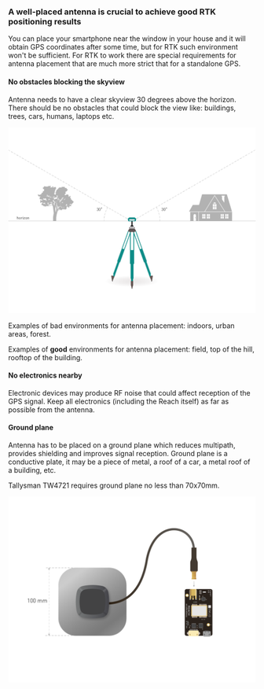 ### A well-placed antenna is crucial to achieve good RTK positioning results

You can place your smartphone near the window in your house and it will obtain GPS coordinates after some time, but for RTK such environment won't be sufficient. For RTK to work there are special requirements for antenna placement that are much more strict that for a standalone GPS.

#### No obstacles blocking the skyview

Antenna needs to have a clear skyview 30 degrees above the horizon. There should be no obstacles that could block the view like: buildings, trees, cars, humans, laptops etc.

![skyview_obstacles.png](img/antenna_placement/skyview_obstacles.png)

Examples of bad environments for antenna placement: indoors, urban areas, forest.

Examples of **good** environments for antenna placement: field, top of the hill, rooftop of the building.

#### No electronics nearby

Electronic devices may produce RF noise that could affect reception of the GPS signal. Keep all electronics (including the Reach itself) as far as possible from the antenna.

#### Ground plane

Antenna has to be placed on a ground plane which reduces multipath, provides shielding and improves signal reception. Ground plane is a conductive plate, it may be a piece of metal, a roof of a car, a metal roof of a building, etc.

Tallysman TW4721 requires ground plane no less than 70x70mm.

![antenna_ground_plane.png](img/antenna_placement/antenna_ground_plane.png)
